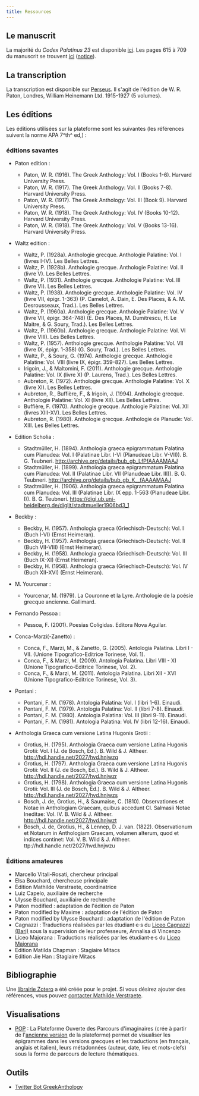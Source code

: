 ```yaml
---
title: Ressources
--- 
```


## Le manuscrit 

La majorité du *Codex Palatinus 23* est disponible [ici](https://digi.ub.uni-heidelberg.de/diglit/cpgraec23/).
Les pages 615 à 709 du manuscrit se trouvent [ici](https://gallica.bnf.fr/ark:/12148/btv1b8470199g/) ([notice](https://archivesetmanuscrits.bnf.fr/ark:/12148/cc24643g)).  

## La transcription 

La transcription est disponible sur [Perseus](http://www.perseus.tufts.edu/hopper/text?doc=Perseus%3atext%3a2008.01.0472). Il s'agit de l'édition de W. R. Paton, Londres, William Heinemann Ltd. 1915-1927 (5 volumes). 

## Les éditions 

Les éditions utilisées sur la plateforme sont les suivantes (les références suivent la norme APA 7^th^ ed,) : 

### éditions savantes 

- Paton edition :   
	- Paton, W. R. (1916). The Greek Anthology: Vol. I (Books 1-6). Harvard University Press.  
	- Paton, W. R. (1917). The Greek Anthology: Vol. II (Books 7-8). Harvard University Press.  
	- Paton, W. R. (1917). The Greek Anthology: Vol. III (Book 9). Harvard University Press.  
	- Paton, W. R. (1918). The Greek Anthology: Vol. IV (Books 10-12). Harvard University Press.  
	- Paton, W. R. (1918). The Greek Anthology: Vol. V (Books 13-16). Harvard University Press.  
- Waltz edition :   
	- Waltz, P. (1928a). Anthologie grecque. Anthologie Palatine: Vol. I (livres I-IV). Les Belles Lettres.  
	- Waltz, P. (1928b). Anthologie grecque. Anthologie Palatine: Vol. II (livre V). Les Belles Lettres. 
	- Waltz, P. (1931). Anthologie grecque. Anthologie Palatine: Vol. III (livre VI). Les Belles Lettres.  
	- Waltz, P. (1938). Anthologie grecque. Anthologie Palatine: Vol. IV (livre VII, épigr. 1-363) (P. Camelot, A. Dain, E. Des Places, & A. M. Desrousseaux, Trad.). Les Belles Lettres.
	- Waltz, P. (1960a). Anthologie grecque. Anthologie Palatine: Vol. V (livre VII, épigr. 364-748) (E. Des Places, M. Dumitrescu, H. Le Maitre, & G. Soury, Trad.). Les Belles Lettres.
	- Waltz, P. (1960b). Anthologie grecque. Anthologie Palatine: Vol. VI (livre VIII). Les Belles Lettres.  
	- Waltz, P. (1957). Anthologie grecque. Anthologie Palatine: Vol. VII (livre IX, épigr. 1-358) (G. Soury, Trad.). Les Belles Lettres.  
	- Waltz, P., & Soury, G. (1974). Anthologie grecque. Anthologie Palatine: Vol. VIII (livre IX, épigr. 359-827). Les Belles Lettres.
	- Irigoin, J., & Maltomini, F. (2011). Anthologie grecque. Anthologie Palatine: Vol. IX (livre X) (P. Laurens, Trad.). Les Belles Lettres.  
	- Aubreton, R. (1972). Anthologie grecque. Anthologie Palatine: Vol. X (livre XI). Les Belles Lettres.  
	- Aubreton, R., Buffière, F., & Irigoin, J. (1994). Anthologie grecque. Anthologie Palatine: Vol. XI (livre XII). Les Belles Lettres.  
	- Buffière, F. (1970). Anthologie grecque. Anthologie Palatine: Vol. XII (livres XIII-XV). Les Belles Lettres.   
	- Aubreton, R. (1980). Anthologie grecque. Anthologie de Planude: Vol. XIII. Les Belles Lettres.  
	
- Edition Scholia :  
	- Stadtmüller, H. (1894). Anthologia graeca epigrammatum Palatina cum Planudea: Vol. I (Palatinae Libr. I-VI (Planudeae Libr. V-VII)). B. G. Teubneri. http://archive.org/details/bub_gb_LfPfAAAAMAAJ  
	- Stadtmüller, H. (1899). Anthologia graeca epigrammatum Palatina cum Planudea: Vol. II (Palatinae Libr. VII (Planudeae Libr. III)). B. G. Teubneri. http://archive.org/details/bub_gb_K__fAAAAMAAJ  
	- Stadtmüller, H. (1906). Anthologia graeca epigrammatum Palatina cum Planudea: Vol. III (Palatinae Libr. IX epp. 1-563 (Planudeae Libr. I)). B. G. Teubneri. https://digi.ub.uni-heidelberg.de/diglit/stadtmueller1906bd3_1  

- Beckby : 
	- Beckby, H. (1957). Anthologia graeca (Griechisch-Deutsch): Vol. I (Buch I-VI) (Ernst Heimeran).
	- Beckby, H. (1957). Anthologia graeca (Griechisch-Deutsch): Vol. II (Buch VII-VIII) (Ernst Heimeran).
	- Beckby, H. (1958). Anthologia graeca (Griechisch-Deutsch): Vol. III (Buch IX-XI) (Ernst Heimeran).
	- Beckby, H. (1958). Anthologia graeca (Griechisch-Deutsch): Vol. IV (Buch XII-XVI) (Ernst Heimeran).

- M. Yourcenar : 
	- Yourcenar, M. (1979). La Couronne et la Lyre. Anthologie de la poésie grecque ancienne. Gallimard.

- Fernando Pessoa : 
	- Pessoa, F. (2001). Poesias Coligidas. Editora Nova Aguilar.  

- Conca-Marzi(-Zanetto) : 
	- Conca, F., Marzi, M., & Zanetto, G. (2005). Antologia Palatina. Libri I - VII. (Unione Tipografico-Editrice Torinese, Vol. 1).   
	- Conca, F., & Marzi, M. (2009). Antologia Palatina. Libri VIII - XI (Unione Tipografico-Editrice Torinese, Vol. 2).  
	- Conca, F., & Marzi, M. (2011). Antologia Palatina. Libri XII - XVI (Unione Tipografico-Editrice Torinese, Vol. 3).

- Pontani : 
	- Pontani, F. M. (1978). Antologia Palatina: Vol. I (libri 1-6). Einaudi.  
	- Pontani, F. M. (1979). Antologia Palatina: Vol. II (libri 7-8). Einaudi.  
	- Pontani, F. M. (1980). Antologia Palatina: Vol. III (libri 9-11). Einaudi.  
	- Pontani, F. M. (1981). Antologia Palatina: Vol. IV (libri 12-16). Einaudi.  

- Anthologia Graeca cum versione Latina Hugonis Grotii : 
	- Grotius, H. (1795). Anthologia Graeca cum versione Latina Hugonis Grotii: Vol. I (J. de Bosch, Éd.). B. Wild & J. Altheer. http://hdl.handle.net/2027/hvd.hnjwzq
	- Grotius, H. (1797). Anthologia Graeca cum versione Latina Hugonis Grotii: Vol. II (J. de Bosch, Éd.). B. Wild & J. Altheer. http://hdl.handle.net/2027/hvd.hnjwzr
	- Grotius, H. (1798). Anthologia Graeca cum versione Latina Hugonis Grotii: Vol. III (J. de Bosch, Éd.). B. Wild & J. Altheer. http://hdl.handle.net/2027/hvd.hnjwzs
	- Bosch, J. de, Grotius, H., & Saumaise, C. (1810). Observationes et Notae in Anthologiam Graecam, quibus accedunt Cl. Salmasii Notae Ineditae: Vol. IV. B. Wild & J. Altheer. http://hdl.handle.net/2027/hvd.hnjwzt
	- Bosch, J. de, Grotius, H., & Lennep, D. J. van. (1822). Observationum et Notarum in Anthologiam Graecam, volumen alterum, quod et indices continet: Vol. V. B. Wild & J. Altheer. ttp://hdl.handle.net/2027/hvd.hnjwzu

	
### Éditions amateures	
	
- Marcello Vitali-Rosati, chercheur principal  
- Elsa Bouchard, chercheuse principale  
- Édition Mathilde Verstraete, coordinatrice
- Luiz Capelo, auxiliaire de recherche   
- Ulysse Bouchard, auxiliaire de recherche 
- Paton modified : adaptation de l'édition de Paton
- Paton modified by Maxime : adaptation de l'édition de Paton
- Paton modified by Ulysse Bouchard : adaptation de l'édition de Paton
- Cagnazzi : Traductions réalisées par les étudiant·e·s du [Liceo Cagnazzi (Bari)](https://liceocagnazzi.edu.it/) sous la supervision de leur professeure, Annalisa di Vincenzo
- Liceo Majorana : Traductions réalisées par les étudiant·e·s du [Liceo Majorana](https://www.liceomajorana.edu.it/it/) 
- Edition Matilda Chapman : Stagiaire Mitacs
- Edition Jie Han : Stagiaire Mitacs 

<!--
### QESTIONS/TODO

as-tu le nom de la prof du lycée Majorana ?
qu'est-ce que "Snyder??"
qu'est-ce que "pk 18" ?
il y a "R.P. André Bremond" mais sais pas comment retrouver l'oeuvre dont c'est issu...
qui est Sebastiana Nervegna ?
4 aubreton 
Réduire les 3 tomes UTET -->


## Bibliographie 

Une [librairie Zotero](https://www.zotero.org/groups/2484902/anthologiepalatine/library) a été créée pour le projet. Si vous désirez ajouter des références, vous pouvez [contacter Mathilde Verstraete](mailto:mathilde.verstraete@umontreal.ca).

## Visualisations

- [POP](http://pop.anthologiegrecque.org/) : La Plateforme Ouverte des Parcours d'imaginaires (crée à partir de l'[ancienne version](http://anthologia.ecrituresnumeriques.ca) de la plateforme) permet de visualiser les épigrammes dans les versions grecques et les traductions (en français, anglais et italien), leurs métadonnées (auteur, date, lieu et mots-clefs) sous la forme de parcours de lecture thématiques. 

## Outils

- [Twitter Bot GreekAnthology](https://twitter.com/greekAnthology)
